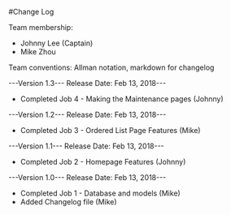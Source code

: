 #Change Log

Team membership:
- Johnny Lee (Captain)
- Mike Zhou

Team conventions: Allman notation, markdown for changelog

---Version 1.3--- Release Date: Feb 13, 2018---
- Completed Job 4 - Making the Maintenance pages (Johnny)

---Version 1.2--- Release Date: Feb 13, 2018---
- Completed Job 3 - Ordered List Page Features (Mike)

---Version 1.1--- Release Date: Feb 13, 2018---
- Completed Job 2 - Homepage Features (Johnny)

---Version 1.0--- Release Date: Feb 13, 2018---
- Completed Job 1 - Database and models (Mike)
- Added Changelog file (Mike)